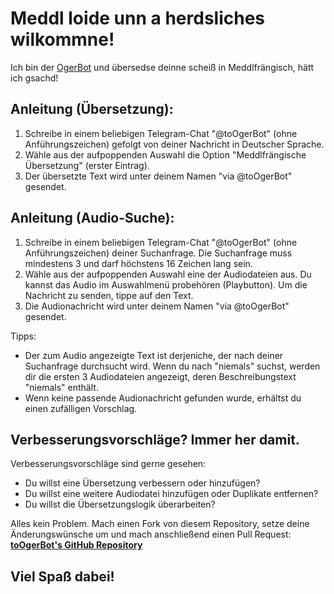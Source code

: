 Meddl loide unn a herdsliches wilkommne!
========================================
Ich bin der [OgerBot](https://t.me/toOgerBot) und übersedse deinne scheiß in Meddlfrängisch, hätt ich gsachd!

Anleitung (Übersetzung): 
------------------------
1. Schreibe in einem beliebigen Telegram-Chat "@toOgerBot" (ohne Anführungszeichen) gefolgt von deiner Nachricht in Deutscher Sprache.
2. Wähle aus der aufpoppenden Auswahl die Option "Meddlfrängische Übersetzung" (erster Eintrag).
3. Der übersetzte Text wird unter deinem Namen "via @toOgerBot" gesendet.

Anleitung (Audio-Suche): 
------------------------
1. Schreibe in einem beliebigen Telegram-Chat "@toOgerBot" (ohne Anführungszeichen) deiner Suchanfrage. Die Suchanfrage muss mindestens 3 und darf höchstens 16 Zeichen lang sein.
2. Wähle aus der aufpoppenden Auswahl eine der Audiodateien aus. Du kannst das Audio im Auswahlmenü probehören (Playbutton). Um die Nachricht zu senden, tippe auf den Text.
3. Die Audionachricht wird unter deinem Namen "via @toOgerBot" gesendet.

Tipps: 
* Der zum Audio angezeigte Text ist derjeniche, der nach deiner Suchanfrage durchsucht wird. Wenn du nach "niemals" suchst, werden dir die ersten 3 Audiodateien angezeigt, deren Beschreibungstext "niemals" enthält.
* Wenn keine passende Audionachricht gefunden wurde, erhältst du einen zufälligen Vorschlag.

Verbesserungsvorschläge? Immer her damit. 
-----------------------------------------
Verbesserungsvorschläge sind gerne gesehen:
* Du willst eine Übersetzung verbessern oder hinzufügen?
* Du willst eine weitere Audiodatei hinzufügen oder Duplikate entfernen?
* Du willst die Übersetzungslogik überarbeiten?

Alles kein Problem. Mach einen Fork von diesem Repository, setze deine Änderungswünsche um und mach anschließend einen Pull Request:
**[toOgerBot's GitHub Repository](https://github.com/OgerBot/toOgerBot)**


Viel Spaß dabei!
----------------
